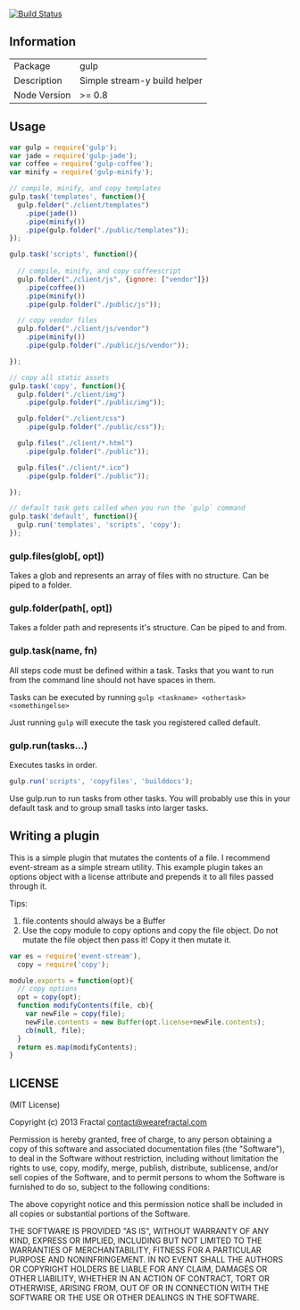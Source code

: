 [![Build Status](https://travis-ci.org/wearefractal/gulp.png?branch=master)](https://travis-ci.org/wearefractal/gulp)

## Information

<table>
<tr> 
<td>Package</td><td>gulp</td>
</tr>
<tr>
<td>Description</td>
<td>Simple stream-y build helper</td>
</tr>
<tr>
<td>Node Version</td>
<td>>= 0.8</td>
</tr>
</table>

## Usage

```javascript
var gulp = require('gulp');
var jade = require('gulp-jade');
var coffee = require('gulp-coffee');
var minify = require('gulp-minify');

// compile, minify, and copy templates
gulp.task('templates', function(){
  gulp.folder("./client/templates")
    .pipe(jade())
    .pipe(minify())
    .pipe(gulp.folder("./public/templates"));
});

gulp.task('scripts', function(){
  
  // compile, minify, and copy coffeescript
  gulp.folder("./client/js", {ignore: ["vendor"]})
    .pipe(coffee())
    .pipe(minify())
    .pipe(gulp.folder("./public/js"));

  // copy vendor files
  gulp.folder("./client/js/vendor")
    .pipe(minify())
    .pipe(gulp.folder("./public/js/vendor"));

});

// copy all static assets
gulp.task('copy', function(){
  gulp.folder("./client/img")
    .pipe(gulp.folder("./public/img"));

  gulp.folder("./client/css")
    .pipe(gulp.folder("./public/css"));

  gulp.files("./client/*.html")
    .pipe(gulp.folder("./public"));

  gulp.files("./client/*.ico")
    .pipe(gulp.folder("./public"));

});

// default task gets called when you run the `gulp` command
gulp.task('default', function(){
  gulp.run('templates', 'scripts', 'copy');
});
```

### gulp.files(glob[, opt])

Takes a glob and represents an array of files with no structure. Can be piped to a folder.

### gulp.folder(path[, opt])

Takes a folder path and represents it's structure. Can be piped to and from.

### gulp.task(name, fn)

All steps code must be defined within a task. Tasks that you want to run from the command line should not have spaces in them.

Tasks can be executed by running `gulp <taskname> <othertask> <somethingelse>`

Just running `gulp` will execute the task you registered called default.


### gulp.run(tasks...)

Executes tasks in order.

```javascript
gulp.run('scripts', 'copyfiles', 'builddocs');
```

Use gulp.run to run tasks from other tasks. You will probably use this in your default task and to group small tasks into larger tasks.

## Writing a plugin

This is a simple plugin that mutates the contents of a file. I recommend event-stream as a simple stream utility. This example plugin takes an options object with a license attribute and prepends it to all files passed through it.

Tips:

1. file.contents should always be a Buffer
2. Use the copy module to copy options and copy the file object. Do not mutate the file object then pass it! Copy it then mutate it.

```javascript
var es = require('event-stream'),
  copy = require('copy');

module.exports = function(opt){
  // copy options
  opt = copy(opt);
  function modifyContents(file, cb){
    var newFile = copy(file);
    newFile.contents = new Buffer(opt.license+newFile.contents);
    cb(null, file);
  }
  return es.map(modifyContents);
}
```

## LICENSE

(MIT License)

Copyright (c) 2013 Fractal <contact@wearefractal.com>

Permission is hereby granted, free of charge, to any person obtaining
a copy of this software and associated documentation files (the
"Software"), to deal in the Software without restriction, including
without limitation the rights to use, copy, modify, merge, publish,
distribute, sublicense, and/or sell copies of the Software, and to
permit persons to whom the Software is furnished to do so, subject to
the following conditions:

The above copyright notice and this permission notice shall be
included in all copies or substantial portions of the Software.

THE SOFTWARE IS PROVIDED "AS IS", WITHOUT WARRANTY OF ANY KIND,
EXPRESS OR IMPLIED, INCLUDING BUT NOT LIMITED TO THE WARRANTIES OF
MERCHANTABILITY, FITNESS FOR A PARTICULAR PURPOSE AND
NONINFRINGEMENT. IN NO EVENT SHALL THE AUTHORS OR COPYRIGHT HOLDERS BE
LIABLE FOR ANY CLAIM, DAMAGES OR OTHER LIABILITY, WHETHER IN AN ACTION
OF CONTRACT, TORT OR OTHERWISE, ARISING FROM, OUT OF OR IN CONNECTION
WITH THE SOFTWARE OR THE USE OR OTHER DEALINGS IN THE SOFTWARE.
